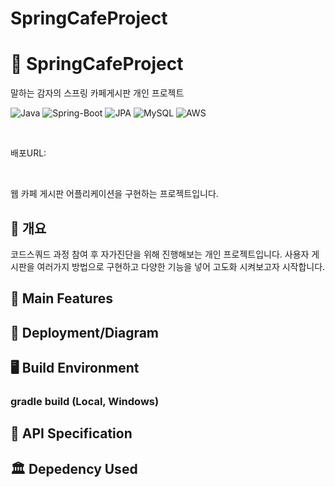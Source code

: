 # SpringCafeProject


# 🌲  SpringCafeProject
말하는 감자의 스프링 카페게시판 개인 프로젝트

![Java](https://img.shields.io/badge/JAVA-007396?style=for-the-badge&logo=java&logoColor=white)
![Spring-Boot](https://img.shields.io/badge/Spring-6DB33F?style=for-the-badge&logo=Spring&logoColor=white)
![JPA](https://img.shields.io/badge/jpa-00555?style=for-the-badge&logo=jpa&logoColor=white)
![MySQL](https://img.shields.io/badge/mysql-4479A1?style=for-the-badge&logo=mysql&logoColor=white)
![AWS](https://img.shields.io/badge/aws-232F3E?style=for-the-badge&logo=aws&logoColor=white)


</br>

배포URL:

</br>

웹 카페 게시판 어플리케이션을 구현하는 프로젝트입니다.

## 📖 개요

 코드스쿼드 과정 참여 후 자가진단을 위해 진행해보는 개인 프로젝트입니다.
 사용자 게시판을 여러가지 방법으로 구현하고 다양한 기능을 넣어 고도화 시켜보고자 시작합니다.


## 💎 Main Features



## 📐 Deployment/Diagram


## 🖥️ Build Environment


### gradle build (Local, Windows)


## 📃 API Specification


## 🏛️ Depedency Used


